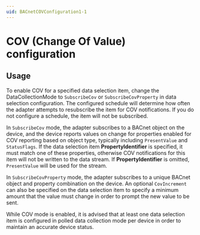 ```yaml
---
uid: BACnetCOVConfiguration1-1
---
```


# COV (Change Of Value) configuration


## Usage

To enable COV for a specified data selection item, change the DataCollectionMode to `SubscribeCov` or `SubscribeCovProperty` in data selection configuration. The configured schedule will determine how often the adapter attempts to resubscribe the item for COV notifications. If you do not configure a schedule, the item will not be subscribed.

In `SubscribeCov` mode, the adapter subscribes to a BACnet object on the device, and the device reports values on change for properties enabled for COV reporting based on object type, typically including `PresentValue` and `StatusFlags`. If the data selection item **PropertyIdentifier** is specified, it must match one of these properties, otherwise COV notifications for this item will not be written to the data stream. If **PropertyIdentifier** is omitted, `PresentValue` will be used for the stream.

In `SubscribeCovProperty` mode, the adapter subscribes to a unique BACnet object and property combination on the device. An optional `CovIncrement` can also be specified on the data selection item to specify a minimum amount that the value must change in order to prompt the new value to be sent. 

While COV mode is enabled, it is advised that at least one data selection item is configured in polled data collection mode per device in order to maintain an accurate device status.
